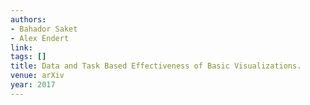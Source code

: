 ```yaml
---
authors:
- Bahador Saket
- Alex Endert
link:
tags: []
title: Data and Task Based Effectiveness of Basic Visualizations.
venue: arXiv
year: 2017
---
```

